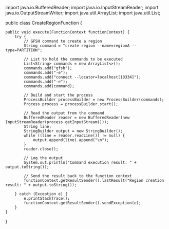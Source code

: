 import java.io.BufferedReader;
import java.io.InputStreamReader;
import java.io.OutputStreamWriter;
import java.util.ArrayList;
import java.util.List;

public class CreateRegionFunction {

    public void execute(FunctionContext functionContext) {
        try {
            // GFSH command to create a region
            String command = "create region --name=regionA --type=PARTITION";

            // List to hold the commands to be executed
            List<String> commands = new ArrayList<>();
            commands.add("gfsh");
            commands.add("-e");
            commands.add("connect --locator=localhost[10334]");
            commands.add("-e");
            commands.add(command);

            // Build and start the process
            ProcessBuilder processBuilder = new ProcessBuilder(commands);
            Process process = processBuilder.start();

            // Read the output from the command
            BufferedReader reader = new BufferedReader(new InputStreamReader(process.getInputStream()));
            String line;
            StringBuilder output = new StringBuilder();
            while ((line = reader.readLine()) != null) {
                output.append(line).append("\n");
            }
            reader.close();

            // Log the output
            System.out.println("Command execution result: " + output.toString());

            // Send the result back to the function context
            functionContext.getResultSender().lastResult("Region creation result: " + output.toString());

        } catch (Exception e) {
            e.printStackTrace();
            functionContext.getResultSender().sendException(e);
        }
    }
}
